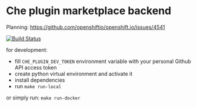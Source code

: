 # Che plugin marketplace backend

Planning: https://github.com/openshiftio/openshift.io/issues/4541

[![Build Status](https://travis-ci.org/msehnout/che-marketplace-backend.svg?branch=master)](https://travis-ci.org/msehnout/che-marketplace-backend)

for development:
 * fill `CHE_PLUGIN_DEV_TOKEN` environment variable with your personal Github API access token
 * create python virtual environment and activate it
 * install dependencies
 * run `make run-local`

or simply run: `make run-docker`
